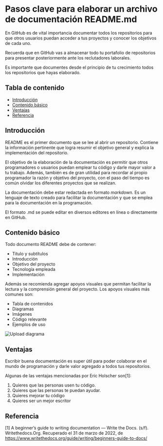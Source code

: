 # Pasos clave para elaborar un archivo de documentación README.md

En GitHub es de vital importancia documentar todos los repositorios para que otros usuarios puedan acceder a tus proyectos y conocer los objetivos de cada uno.

Recuerda que en GitHub vas a almacenar todo tu portafolio de repositorios para presentar posteriormente ante los reclutadores laborales. 

Es importante que documentes desde el principio de tu crecimiento todos los repositorios que hayas elaborado. 

## Tabla de contenido

- [Introducción](#introducción)
- [Contenido básico](#contenido-básico)
- [Ventajas](#Ventajas)
- [Referencia](#referencia)


## Introducción

README es el primer documento que se lee al abrir un repositorio. Contiene la información pertinente que logra resumir el objetivo general y explica la implementación del repositorio.

El objetivo de la elaboración de la documentación es permitir que otros programadores o usuarios puedan emplear tu código y darle mayor valor a tu trabajo.
Además, también es de gran utilidad para recordar al propio programador la razón y objetivo del proyecto, con el paso del tiempo es común olvidar los diferentes proyectos que se realizan. 

La documentación debe estar redactada en formato _markdown_. Es un lenguaje de texto creado para facilitar la documentación y que se emplea para la documentación en la programación. 

El formato .md se puede editar en diversos editores en línea o directamente en GitHub.

## Contenido básico

Todo documento README debe de contener:

- Título y subtítulos
- Introducción
- Objetivo del proyecto
- Tecnología empleada
- Implementación

Además se recomienda agregar apoyos visuales que permitan facilitar la lectura y la comprensión general del proyecto. 
Los apoyos visuales más comunes son: 

- Tabla de contenidos
- Diagramas
- Imágenes
- Código relevante
- Ejemplos de uso

![Upload diagrama](https://github.com/victoriaordoricapardo/Parcial1_ComunicacionEscritaIngComputacion/blob/main/DiagramaREADME.png)

## Ventajas

Escribir buena documentación es super útil para poder colaborar en el mundo de programación y darle valor agregado a todos tus repositorios.

Algunas de las ventajas mencionadas por Eric Holscher son[1]:

1. Quieres que las personas usen tu código.
2. Quieres que las personas te puedan ayudar.
3. Quieres mejorar tu código
4. Quieres ser un mejor escritor

## Referencia

[1] A beginner’s guide to writing documentation — Write the Docs. (s/f). Writethedocs.Org. Recuperado el 31 de marzo de 2022, de https://www.writethedocs.org/guide/writing/beginners-guide-to-docs/






